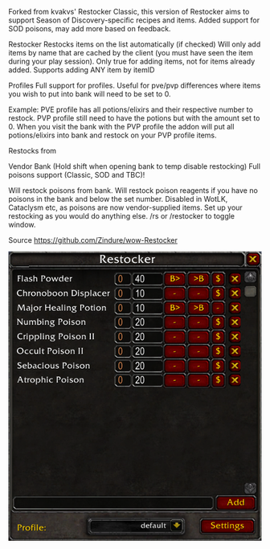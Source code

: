 Forked from kvakvs' Restocker Classic, this version of Restocker aims to support Season of Discovery-specific recipes and items.
Added support for SOD poisons, may add more based on feedback.


Restocker
Restocks items on the list automatically (if checked) Will only add items by name that are cached by the client (you must have seen the item during your play session). Only true for adding items, not for items already added. Supports adding ANY item by itemID

Profiles
Full support for profiles. Useful for pve/pvp differences where items you wish to put into bank will need to be set to 0.

Example: PVE profile has all potions/elixirs and their respective number to restock. PVP profile still need to have the potions but with the amount set to 0. When you visit the bank with the PVP profile the addon will put all potions/elixirs into bank and restock on your PVP profile items.

Restocks from

Vendor
Bank (Hold shift when opening bank to temp disable restocking)
Full poisons support (Classic, SOD and TBC)!

Will restock poisons from bank.
Will restock poison reagents if you have no poisons in the bank and below the set number.
Disabled in WotLK, Cataclysm etc, as poisons are now vendor-supplied items. Set up your restocking as you would do anything else.
/rs or /restocker to toggle window.

Source https://github.com/Zindure/wow-Restocker



![Restocker main frame](https://raw.githubusercontent.com/Zindure/wow-Restocker/refs/heads/master/Restocker-SOD.png)
